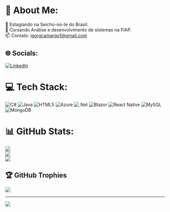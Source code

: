 # 💫 About Me:
🔭 Estagiando na Seicho-no-Ie do Brasil.<br>🌱 Cursando Análise e desenvolvimento de sistemas na FIAP.<br>📫 Contato: igorgcamargo1@gmail.com


## 🌐 Socials:
[![LinkedIn](https://img.shields.io/badge/LinkedIn-%230077B5.svg?logo=linkedin&logoColor=white)](https://linkedin.com/in/https://www.linkedin.com/in/igorcamargo1/) 

# 💻 Tech Stack:
![C#](https://img.shields.io/badge/c%23-%23239120.svg?style=for-the-badge&logo=c-sharp&logoColor=white) ![Java](https://img.shields.io/badge/java-%23ED8B00.svg?style=for-the-badge&logo=openjdk&logoColor=white) ![HTML5](https://img.shields.io/badge/html5-%23E34F26.svg?style=for-the-badge&logo=html5&logoColor=white) ![Azure](https://img.shields.io/badge/azure-%230072C6.svg?style=for-the-badge&logo=microsoftazure&logoColor=white) ![.Net](https://img.shields.io/badge/.NET-5C2D91?style=for-the-badge&logo=.net&logoColor=white) ![Blazor](https://img.shields.io/badge/blazor-%235C2D91.svg?style=for-the-badge&logo=blazor&logoColor=white) ![React Native](https://img.shields.io/badge/react_native-%2320232a.svg?style=for-the-badge&logo=react&logoColor=%2361DAFB) ![MySQL](https://img.shields.io/badge/mysql-%2300000f.svg?style=for-the-badge&logo=mysql&logoColor=white) ![MongoDB](https://img.shields.io/badge/MongoDB-%234ea94b.svg?style=for-the-badge&logo=mongodb&logoColor=white)
# 📊 GitHub Stats:
![](https://github-readme-stats.vercel.app/api?username=igorcamargo1&theme=dark&hide_border=false&include_all_commits=true&count_private=true)<br/>
![](https://github-readme-streak-stats.herokuapp.com/?user=igorcamargo1&theme=dark&hide_border=false)<br/>
![](https://github-readme-stats.vercel.app/api/top-langs/?username=igorcamargo1&theme=dark&hide_border=false&include_all_commits=true&count_private=true&layout=compact)

## 🏆 GitHub Trophies
![](https://github-profile-trophy.vercel.app/?username=igorcamargo1&theme=radical&no-frame=false&no-bg=false&margin-w=4)

---
[![](https://visitcount.itsvg.in/api?id=igorcamargo1&icon=0&color=0)](https://visitcount.itsvg.in)

<!-- Proudly created with GPRM ( https://gprm.itsvg.in ) -->
